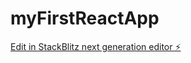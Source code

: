 # myFirstReactApp

[Edit in StackBlitz next generation editor ⚡️](https://stackblitz.com/~/github.com/SauretCyril/myFirstReactApp)